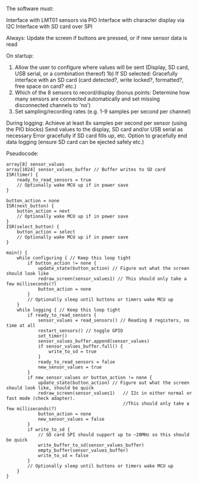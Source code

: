 The software must:

Interface with LMT01 sensors via PIO
Interface with character display via I2C
Interface with SD card over SPI

Always:
Update the screen if buttons are pressed, or if new sensor data is read

On startup:
1) Allow the user to configure where values will be sent (Display, SD card, USB serial, or a combination thereof)
1b) If SD selected: Gracefully interface with an SD card (card detected?, write locked?, formatted?, free space on card? etc.)
2) Which of the 8 sensors to record/display (bonus points: Determine how many sensors are connected automatically and set missing disconnected channels to 'no')
3) Set sampling/recording rates (e.g. 1-9 samples per second per channel)

During logging:
Achieve at least 8x samples per second per sensor (using the PIO blocks)
Send values to the display, SD card and/or USB serial as necessary
Error gracefully if SD card fills up, etc.
Option to gracefully end data logging (ensure SD card can be ejected safely etc.)

Pseudocode:

```
array[8] sensor_values
array[1024] sensor_values_buffer // Buffer writes to SD card
ISR(timer) {
    ready_to_read_sensors = true
    // Optionally wake MCU up if in power save
}

button_action = none
ISR(next_button) {
    button_action = next
    // Optionally wake MCU up if in power save
}
ISR(select_button) {
    button_action = select
    // Optionally wake MCU up if in power save
}

main() {
    while configuring { // Keep this loop tight
        if button_action != none {
            update_state(button_action) // Figure out what the screen should look like
            redraw_screen(sensor_values1) // This should only take a few milliseconds(?)
            button_action = none
        }
        // Optionally sleep until buttons or timers wake MCU up
    }
    while logging { // Keep this loop tight
        if ready_to_read_sensors {
            sensor_values = read_sensors() // Reading 8 registers, no time at all
            restart_sensors() // toggle GPIO
            set_timer()
            sensor_values_buffer.append(sensor_values)
            if sensor_values_buffer.full() {
                write_to_sd = true
            }
            ready_to_read_sensors = false
            new_sensor_values = true
        }
        if new_sensor_values or button_action != none {
            update_state(button_action) // Figure out what the screen should look like, should be quick
            redraw_screen(sensor_values1)   // I2c in either normal or fast mode (check adapter). 
                                            //This should only take a few milliseconds(?)
            button_action = none
            new_sensor_values = false
        }
        if write_to_sd {
            // SD card SPI should support up to ~20MHz so this should be quick
            write_buffer_to_sd(sensor_values_buffer)
            empty_buffer(sensor_values_buffer)
            write_to_sd = false
        }
        // Optionally sleep until buttons or timers wake MCU up
    }
}
```

